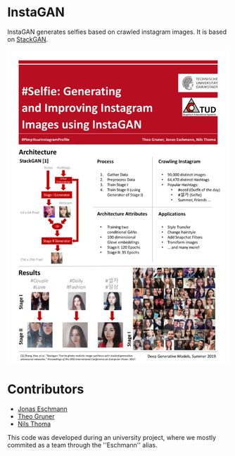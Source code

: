 # InstaGAN

InstaGAN generates selfies based on crawled instagram images.
It is based on [StackGAN](https://github.com/hanzhanggit/StackGAN-Pytorch).

![Poster](Poster.jpg)

# Contributors

- [Jonas Eschmann](https://github.com/jonas-eschmann)
- [Theo Gruner](https://github.com/theogruner)
- [Nils Thoma](https://github.com/Kinetize)

This code was developed during an university project, where we mostly commited as a team through the ''Eschmann'' alias. 
